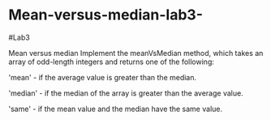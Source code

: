 # Mean-versus-median-lab3-

#Lab3

Mean versus median
 Implement the meanVsMedian method, which takes an array of odd-length integers and returns one of the following:

'mean' - if the average value is greater than the median.

'median' - if the median of the array is greater than the average value.

'same' - if the mean value and the median have the same value.


